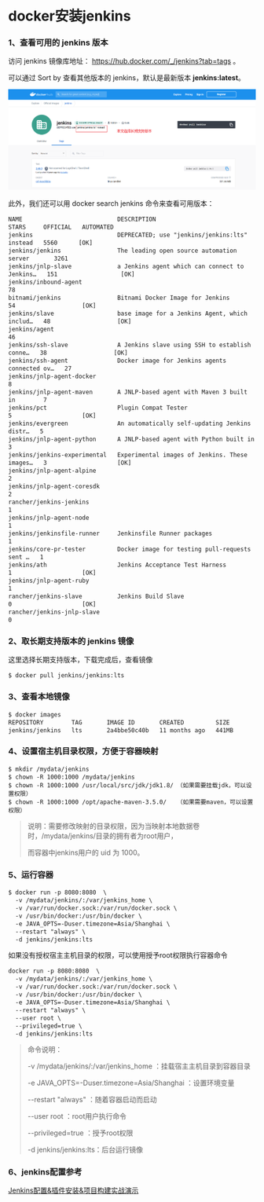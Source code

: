 # docker安装jenkins

### 1、查看可用的 jenkins 版本

访问 jenkins 镜像库地址：  https://hub.docker.com/_/jenkins?tab=tags 。

可以通过 Sort by 查看其他版本的 jenkins，默认是最新版本 **jenkins:latest**。

![](./assets/jenkins_Snipaste_2022-10-30_17-04-50.png)

此外，我们还可以用 docker search jenkins 命令来查看可用版本：

```
NAME                           DESCRIPTION                                     STARS     OFFICIAL   AUTOMATED
jenkins                        DEPRECATED; use "jenkins/jenkins:lts" instead   5560      [OK]
jenkins/jenkins                The leading open source automation server       3261
jenkins/jnlp-slave             a Jenkins agent which can connect to Jenkins…   151                  [OK]
jenkins/inbound-agent                                                          78
bitnami/jenkins                Bitnami Docker Image for Jenkins                54                   [OK]
jenkins/slave                  base image for a Jenkins Agent, which includ…   48                   [OK]
jenkins/agent                                                                  46
jenkins/ssh-slave              A Jenkins slave using SSH to establish conne…   38                   [OK]
jenkins/ssh-agent              Docker image for Jenkins agents connected ov…   27
jenkins/jnlp-agent-docker                                                      8
jenkins/jnlp-agent-maven       A JNLP-based agent with Maven 3 built in        7
jenkins/pct                    Plugin Compat Tester                            5                    [OK]
jenkins/evergreen              An automatically self-updating Jenkins distr…   5
jenkins/jnlp-agent-python      A JNLP-based agent with Python built in         3
jenkins/jenkins-experimental   Experimental images of Jenkins. These images…   3                    [OK]
jenkins/jnlp-agent-alpine                                                      2
jenkins/jnlp-agent-coresdk                                                     2
rancher/jenkins-jenkins                                                        1
jenkins/jnlp-agent-node                                                        1
jenkins/jenkinsfile-runner     Jenkinsfile Runner packages                     1
jenkins/core-pr-tester         Docker image for testing pull-requests sent …   1
jenkins/ath                    Jenkins Acceptance Test Harness                 1                    [OK]
jenkins/jnlp-agent-ruby                                                        1
rancher/jenkins-slave          Jenkins Build Slave                             0                    [OK]
rancher/jenkins-jnlp-slave                                                     0

```

### 2、取长期支持版本的 jenkins 镜像

这里选择长期支持版本，下载完成后，查看镜像

```
$ docker pull jenkins/jenkins:lts
```

### 3、查看本地镜像

```
$ docker images
REPOSITORY        TAG       IMAGE ID       CREATED         SIZE
jenkins/jenkins   lts       2a4bbe50c40b   11 months ago   441MB
```

### 4、设置宿主机目录权限，方便于容器映射

```
$ mkdir /mydata/jenkins
$ chown -R 1000:1000 /mydata/jenkins
$ chown -R 1000:1000 /usr/local/src/jdk/jdk1.8/ （如果需要挂载jdk，可以设置权限）
$ chown -R 1000:1000 /opt/apache-maven-3.5.0/	（如果需要maven，可以设置权限）
```

> 说明：需要修改映射的目录权限，因为当映射本地数据卷时，/mydata/jenkins/目录的拥有者为root用户，
>
> 而容器中jenkins用户的 uid 为 1000。

### 5、运行容器

```
$ docker run -p 8080:8080  \
  -v /mydata/jenkins/:/var/jenkins_home \
  -v /var/run/docker.sock:/var/run/docker.sock \
  -v /usr/bin/docker:/usr/bin/docker \
  -e JAVA_OPTS=-Duser.timezone=Asia/Shanghai \
  --restart "always" \
  -d jenkins/jenkins:lts
```

如果没有授权宿主主机目录的权限，可以使用授予root权限执行容器命令

```
docker run -p 8080:8080  \
  -v /mydata/jenkins/:/var/jenkins_home \
  -v /var/run/docker.sock:/var/run/docker.sock \
  -v /usr/bin/docker:/usr/bin/docker \
  -e JAVA_OPTS=-Duser.timezone=Asia/Shanghai \
  --restart "always" \
  --user root \
  --privileged=true \
  -d jenkins/jenkins:lts
```

> 命令说明：
>
> -v /mydata/jenkins/:/var/jenkins_home   ：挂载宿主主机目录到容器目录
>
> -e JAVA_OPTS=-Duser.timezone=Asia/Shanghai ：设置环境变量
>
> --restart "always" ：随着容器启动而启动
>
> --user root     ：root用户执行命令
>
> --privileged=true ：授予root权限
>
> -d jenkins/jenkins:lts：后台运行镜像

### 6、jenkins配置参考

[Jenkins配置&插件安装&项目构建实战演示](https://github.com/tuonioooo/engineering-management/blob/master/jenkins-ji-cheng/Jenkins%E9%85%8D%E7%BD%AE&%E6%8F%92%E4%BB%B6%E5%AE%89%E8%A3%85&%E9%A1%B9%E7%9B%AE%E6%9E%84%E5%BB%BA%E5%AE%9E%E6%88%98%E6%BC%94%E7%A4%BA.md)





